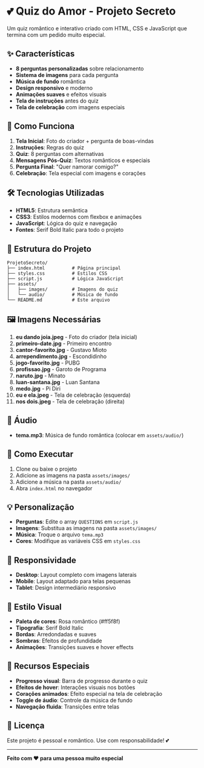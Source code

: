 # 💕 Quiz do Amor - Projeto Secreto

Um quiz romântico e interativo criado com HTML, CSS e JavaScript que termina com um pedido muito especial.

## ✨ Características

- **8 perguntas personalizadas** sobre relacionamento
- **Sistema de imagens** para cada pergunta
- **Música de fundo** romântica
- **Design responsivo** e moderno
- **Animações suaves** e efeitos visuais
- **Tela de instruções** antes do quiz
- **Tela de celebração** com imagens especiais

## 🎯 Como Funciona

1. **Tela Inicial**: Foto do criador + pergunta de boas-vindas
2. **Instruções**: Regras do quiz
3. **Quiz**: 8 perguntas com alternativas
4. **Mensagens Pós-Quiz**: Textos românticos e especiais
5. **Pergunta Final**: "Quer namorar comigo?"
6. **Celebração**: Tela especial com imagens e corações

## 🛠️ Tecnologias Utilizadas

- **HTML5**: Estrutura semântica
- **CSS3**: Estilos modernos com flexbox e animações
- **JavaScript**: Lógica do quiz e navegação
- **Fontes**: Serif Bold Italic para todo o projeto

## 📁 Estrutura do Projeto

```
ProjetoSecreto/
├── index.html          # Página principal
├── styles.css          # Estilos CSS
├── script.js           # Lógica JavaScript
├── assets/
│   ├── images/         # Imagens do quiz
│   └── audio/          # Música de fundo
└── README.md           # Este arquivo
```

## 🖼️ Imagens Necessárias

1. **eu dando joia.jpeg** - Foto do criador (tela inicial)
2. **primeiro-date.jpg** - Primeiro encontro
3. **cantor-favorito.jpg** - Gustavo Mioto
4. **arrependimento.jpg** - Escondidinho
5. **jogo-favorito.jpg** - PUBG
6. **profissao.jpg** - Garoto de Programa
7. **naruto.jpg** - Minato
8. **luan-santana.jpg** - Luan Santana
9. **medo.jpg** - Pi Diri
10. **eu e ela.jpeg** - Tela de celebração (esquerda)
11. **nos dois.jpeg** - Tela de celebração (direita)

## 🎵 Áudio

- **tema.mp3**: Música de fundo romântica (colocar em `assets/audio/`)

## 🚀 Como Executar

1. Clone ou baixe o projeto
2. Adicione as imagens na pasta `assets/images/`
3. Adicione a música na pasta `assets/audio/`
4. Abra `index.html` no navegador

## 💡 Personalização

- **Perguntas**: Edite o array `QUESTIONS` em `script.js`
- **Imagens**: Substitua as imagens na pasta `assets/images/`
- **Música**: Troque o arquivo `tema.mp3`
- **Cores**: Modifique as variáveis CSS em `styles.css`

## 📱 Responsividade

- **Desktop**: Layout completo com imagens laterais
- **Mobile**: Layout adaptado para telas pequenas
- **Tablet**: Design intermediário responsivo

## 🎨 Estilo Visual

- **Paleta de cores**: Rosa romântico (#ff5f8f)
- **Tipografia**: Serif Bold Italic
- **Bordas**: Arredondadas e suaves
- **Sombras**: Efeitos de profundidade
- **Animações**: Transições suaves e hover effects

## 🌟 Recursos Especiais

- **Progresso visual**: Barra de progresso durante o quiz
- **Efeitos de hover**: Interações visuais nos botões
- **Corações animados**: Efeito especial na tela de celebração
- **Toggle de áudio**: Controle da música de fundo
- **Navegação fluida**: Transições entre telas

## 📝 Licença

Este projeto é pessoal e romântico. Use com responsabilidade! 💕

---

**Feito com ❤️ para uma pessoa muito especial**

